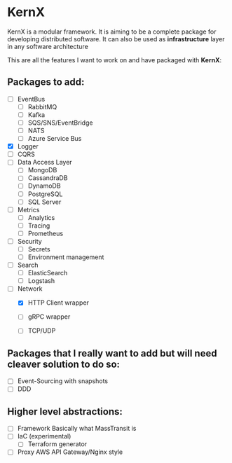 KernX
=====
KernX is a modular framework. It is aiming to be a complete package for developing distributed software. It can also be used as **infrastructure** layer in any software architecture

This are all the features I want to work on and have packaged with **KernX**:

Packages to add:
-----
- [ ] EventBus
    - [ ] RabbitMQ           
    - [ ] Kafka
    - [ ] SQS/SNS/EventBridge
    - [ ] NATS
    - [ ] Azure Service Bus
- [x] Logger
- [ ] CQRS
- [ ] Data Access Layer
    - [ ] MongoDB            
    - [ ] CassandraDB
    - [ ] DynamoDB
    - [ ] PostgreSQL
    - [ ] SQL Server
- [ ] Metrics
    - [ ] Analytics
    - [ ] Tracing
    - [ ] Prometheus
- [ ] Security
    - [ ] Secrets
    - [ ] Environment management
- [ ] Search
    - [ ] ElasticSearch
    - [ ] Logstash
- [ ] Network
    - [x] HTTP Client wrapper
    - [ ] gRPC wrapper
    - [ ] TCP/UDP


Packages that I really want to add but will need cleaver solution to do so:
---------------------------------------------------------------------------
- [ ] Event-Sourcing with snapshots
- [ ] DDD

Higher level abstractions:
--------------------------
- [ ] Framework
  Basically what MassTransit is
- [ ] IaC (experimental)
    - [ ] Terraform generator
- [ ] Proxy
  AWS API Gateway/Nginx style